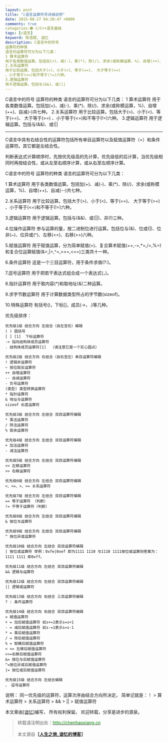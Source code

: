 ```yaml
---
layout: post
title: "c语言运算符号详细说明"
date: 2015-08-27 04:20:47 +0800
comments: true
categories:❸ C/C++语言基础
tags: [c语言]
keyword: 陈浩翔, 谙忆
description: C语言中的符号 
运算符的种类 
语言的运算符可分为以下几类： 
1 算术运算符 
用于各类数值运算。包括加(+)、减(-)、乘(*)、除(/)、求余(或称模运算，%)、自增(++)、自减(–)共七种。 
2.关系运算符 
用于比较运算。包括大于(>)、小于(<)、等于(==)、 大于等于(>=) 
、小于等于(<=)和不等于(!=)六种。 
3.逻辑运算符 
用于逻辑运算。包括与(&&)、或(|| 
---
```



C语言中的符号 
运算符的种类 
语言的运算符可分为以下几类： 
1 算术运算符 
用于各类数值运算。包括加(+)、减(-)、乘(*)、除(/)、求余(或称模运算，%)、自增(++)、自减(–)共七种。 
2.关系运算符 
用于比较运算。包括大于(>)、小于(<)、等于(==)、 大于等于(>=) 
、小于等于(<=)和不等于(!=)六种。 
3.逻辑运算符 
用于逻辑运算。包括与(&&)、或(||
<!-- more -->
----------

C语言中具有右结合性的运算符包括所有单目运算符以及赋值运算符（=）和条件运算符。其它都是左结合性。

判断表达式计算顺序时，先按优先级高的先计算，优先级低的后计算，当优先级相同时再按结合性，或从左至右顺序计算，或从右至左顺序计算。

C语言中的符号
运算符的种类
语言的运算符可分为以下几类：

1 算术运算符
用于各类数值运算。包括加(+)、减(-)、乘(*)、除(/)、求余(或称模运算，%)、自增(++)、自减(--)共七种。

2.关系运算符
用于比较运算。包括大于(>)、小于(<)、等于(==)、 大于等于(>=)
、小于等于(<=)和不等于(!=)六种。

3.逻辑运算符
用于逻辑运算。包括与(&&)、或(||)、非(!)三种。

4.位操作运算符
参与运算的量，按二进制位进行运算。包括位与(&)、位或(|)、位非(~)、位异或(^)、左移(<<)、右移(>>)六种。

5.赋值运算符
用于赋值运算，分为简单赋值(=)、复合算术赋值(+=,-=,*=,/=,%=)和复合位运算赋值(&=,|=,^=,>>=,<<=)三类共十一种。

6.条件运算符
这是一个三目运算符，用于条件求值(?:)。

7.逗号运算符
用于把若干表达式组合成一个表达式(，)。

8.指针运算符
用于取内容(*)和取地址(&)二种运算。

9.求字节数运算符
用于计算数据类型所占的字节数(sizeof)。

10.特殊运算符
有括号()，下标[]，成员(→，.)等几种。

优先级排序：
```
优先级1级 结合方向 左结合（自左至右）编辑
( ) 圆括号
[ ] [1]  下标运算符
-> 指向结构体成员运算符
. 结构体成员运算符[1]  （请注意它是一个实心圆点）

优先级2级 结合方向 右结合（自右至左）单目运算符编辑
! 逻辑非运算符
~ 按位取反运算符
++ 自增运算符
-- 自减运算符
- 负号运算符
(类型) 类型转换运算符
* 指针运算符
& 地址与运算符
sizeof 长度运算符

优先级3级 结合方向 左结合 双目运算符编辑
* 乘法运算符
/ 除法运算符
% 取余运算符

优先级4级 结合方向 左结合 双目运算符编辑
+ 加法运算符
- 减法运算符

优先级5级 结合方向 左结合 双目运算符编辑
<< 左移运算符
>> 右移运算符

优先级6级 结合方向 左结合 双目运算符编辑
<、<=、>、>= 关系运算符

优先级7级 结合方向 左结合 双目运算符编辑
== 等于运算符 （判断）
!= 不等于运算符（判断）

优先级8级 结合方向 左结合 双目运算符编辑
& 按位与运算符

优先级9级 结合方向 左结合 双目运算符编辑
^ 按位异或运算符

优先级10级 结合方向 左结合 双目运算符编辑
| 按位或运算符 举例：0xfe|0xef 即为1111 1110 与1110 1111按位或运算则答案为：1111 1111 即0xff。

优先级11级 结合方向 左结合 双目运算符编辑
&& 逻辑与运算符

优先级12级 结合方向 左结合 双目运算符编辑
|| 逻辑或运算符

优先级13级 结合方向 右结合 三目运算符编辑
? : 条件运算符

优先级14级 结合方向 右结合 双目运算符编辑
= 赋值运算符
+ = 加后赋值运算符 如s+=1表示s=s+1
- = 减后赋值运算符 如s-=1表示s=s-1
* = 乘后赋值运算符
/ = 除后赋值运算符
% = 取模后赋值运算符
< <= 左移后赋值运算符
>>=右移后赋值运算符
&= 按位与后赋值运算符
^=按位异或后赋值运算符
|= 按位或后赋值运算符

优先级15级 结合方向 左结合编辑
， 逗号运算符
```

说明：
同一优先级的运算符，运算次序由结合方向所决定。
简单记就是：！ > 算术运算符 > 关系运算符 > && > || > 赋值运算符



本文章由<a href="http://chenhaoxiang.cn/">[谙忆]</a>编写， 所有权利保留。 
欢迎转载，分享是进步的源泉。
<blockquote cite='陈浩翔'>
<p background-color='#D3D3D3'>转载请注明出处：<a href='http://chenhaoxiang.cn'><font color="green">http://chenhaoxiang.cn</font></a><br><br>
本文源自<strong>【<a href='http://chenhaoxiang.cn' target='_blank'>人生之旅_谙忆的博客</a>】</strong></p>
</blockquote>
